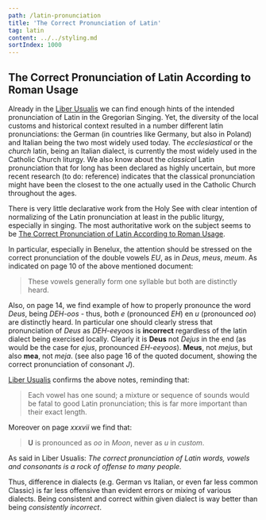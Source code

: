 ```yaml
---
path: /latin-pronunciation
title: 'The Correct Pronunciation of Latin'
tag: latin
content: ../../styling.md
sortIndex: 1000
---
```


## The Correct Pronunciation of Latin According to Roman Usage

Already in the [Liber Usualis](/pdf/latin-pronunciation-liber-usualis.pdf) we can find enough hints of the intended pronunciation of Latin in the Gregorian Singing. Yet, the diversity of the local customs and historical context resulted in a number different latin pronunciations: the German (in countries like Germany, but also in Poland) and Italian being the two most widely used today. The _ecclesiastical_ or the _church_ latin, being an Italian dialect, is currently the most widely used in the Catholic Church liturgy. We also know about the _classical_ Latin pronunciation that for long has been declared as highly uncertain, but more recent research (to do: reference) indicates that the classical pronunciation might have been the closest to the one actually used in the Catholic Church throughout the ages.

There is very little declarative work from the Holy See with clear intention of normalizing of the Latin pronunciation at least in the public liturgy, especially in singing. The most authoritative work on the subject seems to be [The Correct Pronunciation of Latin According to Roman Usage](/pdf/correct-pronunciation-of-latin.pdf).

In particular, especially in Benelux, the attention should be stressed on the correct pronunciation of the double vowels _EU_, as in _Deus_, _meus_, _meum_. As indicated on page 10 of the above mentioned document:

>  These vowels generally form one syllable but both are distinctly heard.

Also, on page 14, we find example of how to properly pronounce the word _Deus_, being _DEH-oos_ - thus, both _e_ (pronounced _EH_) en _u_ (pronounced _oo_) are distinctly heard. In particular one should clearly stress that pronunciation of _Deus_ as _DEH-eeyoos_ is **incorrect** regardless of the latin dialect being exercised locally. Clearly it is **Deus** not _Dejus_ in the end (as would be the case for _ejus_, pronounced _EH-eeyoos_). **Meus**, not _mejus_, but also **mea**, not _meja_. (see also page 16 of the quoted document, showing the correct pronunciation of consonant _J_).

[Liber Usualis](/pdf/latin-pronunciation-liber-usualis.pdf) confirms the above notes, reminding that:

> Each vowel has one sound; a mixture or sequence of sounds would be fatal to good Latin pronunciation; this is far more important than their exact length.

Moreover on page _xxxvii_ we find that:

> **U** is pronounced as _oo_ in _Moon_, never as _u_ in _custom_.

As said in Liber Usualis: _The correct pronunciation of Latin words, vowels and consonants is a rock of offense to many people._

Thus, difference in dialects (e.g. German vs Italian, or even far less common Classic) is far less offensive than evident errors or mixing of various dialects. Being consistent and correct within given dialect is way better than being _consistently incorrect_.
